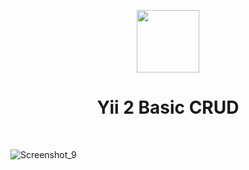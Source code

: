 <p align="center">
    <a href="https://github.com/yiisoft" target="_blank">
        <img src="https://avatars0.githubusercontent.com/u/993323" height="100px">
    </a>
    <h1 align="center">Yii 2 Basic CRUD</h1>
    <br>
</p>

![Screenshot_9](https://user-images.githubusercontent.com/43070505/120667611-dcf47680-c4b7-11eb-91e3-0d37aaaab586.png)
